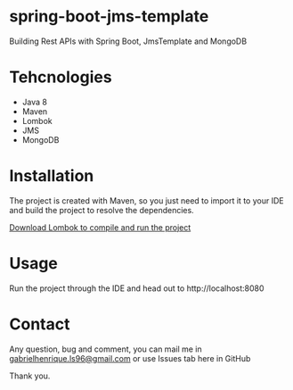 # spring-boot-jms-template
Building Rest APIs with Spring Boot, JmsTemplate and MongoDB

# Tehcnologies
<ul>
  <li>Java 8</li>
  <li>Maven</li>
  <li>Lombok</li>
  <li>JMS</li>
  <li>MongoDB</li>
</ul>

# Installation
The project is created with Maven, so you just need to import it to your IDE and build the project to resolve the dependencies. <br />

<a href="https://projectlombok.org/download">Download Lombok to compile and run the project</a>

# Usage
Run the project through the IDE and head out to http://localhost:8080

# Contact
Any question, bug and comment, you can mail me in gabrielhenrique.ls96@gmail.com or use Issues tab here in GitHub

Thank you.
